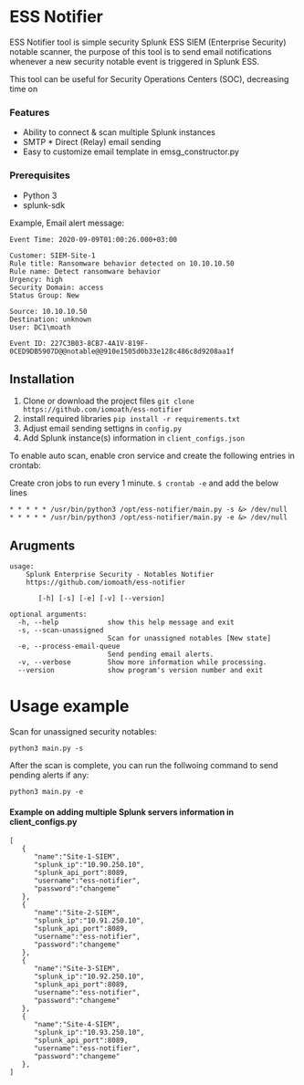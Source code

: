 # ESS Notifier

ESS Notifier tool is simple security Splunk ESS SIEM (Enterprise Security) notable scanner, the purpose of this tool is to send email notifications whenever a new security notable event is triggered in Splunk ESS.


This tool can be useful for Security Operations Centers (SOC), decreasing time on


### Features
* Ability to connect & scan multiple Splunk instances
* SMTP * Direct (Relay) email sending
* Easy to customize email template in emsg_constructor.py


### Prerequisites
* Python 3
* splunk-sdk



Example, Email alert message:

```
Event Time: 2020-09-09T01:00:26.000+03:00

Customer: SIEM-Site-1
Rule title: Ransomware behavior detected on 10.10.10.50
Rule name: Detect ransomware behavior
Urgency: high
Security Domain: access
Status Group: New

Source: 10.10.10.50
Destination: unknown
User: DC1\moath

Event ID: 227C3B03-8CB7-4A1V-819F-0CED9DB5907D@@notable@@910e1505d0b33e128c486c8d9208aa1f
```


## Installation

1. Clone or download the project files ```git clone https://github.com/iomoath/ess-notifier```
2. install required libraries ```pip install -r requirements.txt```
3. Adjust email sending settigns in ```config.py```
4. Add Splunk instance(s) information in ```client_configs.json```

To enable auto scan, enable cron service and create the following entries in crontab:

Create cron jobs to run every 1 minute. ```$ crontab -e``` and add the below lines

```
* * * * * /usr/bin/python3 /opt/ess-notifier/main.py -s &> /dev/null
* * * * * /usr/bin/python3 /opt/ess-notifier/main.py -e &> /dev/null
```


## Arugments
```
usage:
    Splunk Enterprise Security - Notables Notifier
    https://github.com/iomoath/ess-notifier

       [-h] [-s] [-e] [-v] [--version]

optional arguments:
  -h, --help            show this help message and exit
  -s, --scan-unassigned
                        Scan for unassigned notables [New state]
  -e, --process-email-queue
                        Send pending email alerts.
  -v, --verbose         Show more information while processing.
  --version             show program's version number and exit
```


# Usage example
Scan for unassigned security notables:
```
python3 main.py -s
```

After the scan is complete, you can run the follwoing command to send pending alerts if any:
```
python3 main.py -e
```


#### Example on adding multiple Splunk servers information in client_configs.py

```
[
   {
      "name":"Site-1-SIEM",
      "splunk_ip":"10.90.250.10",
      "splunk_api_port":8089,
      "username":"ess-notifier",
      "password":"changeme"
   },
   {
      "name":"Site-2-SIEM",
      "splunk_ip":"10.91.250.10",
      "splunk_api_port":8089,
      "username":"ess-notifier",
      "password":"changeme"
   },
   {
      "name":"Site-3-SIEM",
      "splunk_ip":"10.92.250.10",
      "splunk_api_port":8089,
      "username":"ess-notifier",
      "password":"changeme"
   },
   {
      "name":"Site-4-SIEM",
      "splunk_ip":"10.93.250.10",
      "splunk_api_port":8089,
      "username":"ess-notifier",
      "password":"changeme"
   },
]

```

